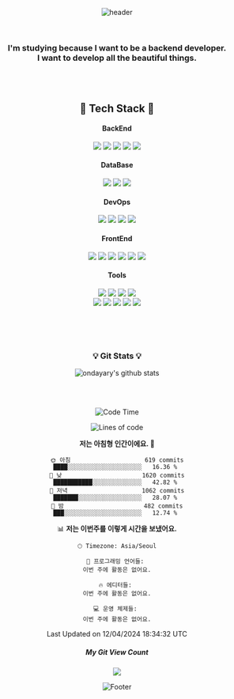 <div align="center">
  
  ![header](https://capsule-render.vercel.app/api?type=wave&color=gradient&height=280&section=header&text=Hi&nbsp;there,&nbsp;I'm&nbsp;daon!👋&fontSize=50&fontAlignY=40)
  
  <br>
  <h3 align="center">
    I'm studying because I want to be a backend developer.<br>
    I want to develop all the beautiful things.
  </h3>

  <br><br>
  
  <h2 align="center">💽 Tech Stack 💽</h2>

  <h4 align="center">BackEnd</h4>
  <div align="center">
    <img src="https://img.shields.io/badge/Java-007396?style=for-the-badge&logo=Java&logoColor=white">
    <img src="https://img.shields.io/badge/Gradle-02303A?style=for-the-badge&logo=Gradle&logoColor=white">
    <img src="https://img.shields.io/badge/Spring-6DB33F?style=for-the-badge&logo=Spring&logoColor=white">
    <img src="https://img.shields.io/badge/Spring_Boot-F2F4F9?style=for-the-badge&logo=spring-boot">
    <img src="https://img.shields.io/badge/Spring Security-6DB33F?style=for-the-badge&logo=Spring Security&logoColor=white">
  </div>


  <h4 align="center">DataBase</h4>
  <div align="center">
    <img src="https://img.shields.io/badge/MySQL-005C84?style=for-the-badge&logo=mysql&logoColor=white">
    <img src="https://img.shields.io/badge/MariaDB-003545?style=for-the-badge&logo=mariadb&logoColor=white">
    <img src="https://img.shields.io/badge/Oracle-F80000?style=for-the-badge&logo=oracle&logoColor=black">
  </div>

  <h4 align="center">DevOps</h4>
  <div align="center">
    <img src="https://img.shields.io/badge/Docker-DB3552?style=for-the-badge&logo=Docker&logoColor=white">
    <img src="https://img.shields.io/badge/GitLab-FC6D26?style=for-the-badge&logo=GitLab&logoColor=white">
    <img src="https://img.shields.io/badge/aws-333664?style=for-the-badge&logo=amazon-aws&logoColor=white">
    <img src="https://img.shields.io/badge/AWS EC2-232f3e?style=for-the-badge&logo=Amazon AWS&logoColor=white">
    
  </div>

  <h4 align="center">FrontEnd</h4>
  <div align="center">
    <img src="https://img.shields.io/badge/HTML-00599C?style=for-the-badge&logo=html5&logoColor=white">
    <img src="https://img.shields.io/badge/css-1572B6?style=for-the-badge&logo=css3&logoColor=white">
    <img src="https://img.shields.io/badge/JavaScript-323330?style=for-the-badge&logo=javascript&logoColor=F7DF1E">
    <img src="https://img.shields.io/badge/jQuery-0769AD?style=for-the-badge&logo=jQuery&logoColor=white">
    <img src="https://img.shields.io/badge/Bootstrap-563D7C?style=for-the-badge&logo=bootstrap&logoColor=white">
    <img src="https://img.shields.io/badge/Mustache-59666C?style=for-the-badge&logo=Mustache&logoColor=white">    
  </div>
  
  
  <h4 align="center">Tools</h4>
  <div align="center">
    <img src="https://img.shields.io/badge/IntelliJ_IDEA-000000.svg?style=for-the-badge&logo=intellij-idea&logoColor=white">
    <img src="https://img.shields.io/badge/Eclipse-2C2255?style=for-the-badge&logo=eclipse&logoColor=white">
    <img src="https://img.shields.io/badge/VSCode-0078D4?style=for-the-badge&logo=visual%20studio%20code&logoColor=white">
    <img src="https://img.shields.io/badge/GitHub-333664?style=for-the-badge&logo=bootstrap&logoColor=white"><br>
    <img src="https://img.shields.io/badge/Postman-FF6C37?style=for-the-badge&logo=Postman&logoColor=white">
    <img src="https://img.shields.io/badge/Trello-0052CC?style=for-the-badge&logo=trello&logoColor=white">
    <img src="https://img.shields.io/badge/Notion-000000?style=for-the-badge&logo=notion&logoColor=white">
    <img src="https://img.shields.io/badge/Discord-5865F2?style=for-the-badge&logo=discord&logoColor=white">
    <img src="https://img.shields.io/badge/Slack-4A154B?style=for-the-badge&logo=slack&logoColor=white">
  </div>
  
  <br><br><br>
  
  <h3 align="center">💡 Git Stats 💡</h3>
  
  ![ondayary's github stats](https://github-readme-stats.vercel.app/api?username=ondayary&show_icons=true)

  
<br><br>
  
  
<!--START_SECTION:waka-->
![Code Time](http://img.shields.io/badge/Code%20Time-63%20hrs%2058%20mins-blue)

![Lines of code](https://img.shields.io/badge/%EC%A0%80%EB%8A%94%20%EC%97%AC%ED%83%9C%EA%B9%8C%EC%A7%80%20-638.6%20thousand%20%EC%A4%84%EC%9D%98%20%EC%BD%94%EB%93%9C%EB%A5%BC%20%EC%9E%91%EC%84%B1%ED%96%88%EC%96%B4%EC%9A%94.-blue)

**저는 아침형 인간이에요. 🐤** 

```text
🌞 아침                     619 commits         ████░░░░░░░░░░░░░░░░░░░░░   16.36 % 
🌆 낮　                     1620 commits        ███████████░░░░░░░░░░░░░░   42.82 % 
🌃 저녁                     1062 commits        ███████░░░░░░░░░░░░░░░░░░   28.07 % 
🌙 밤　                     482 commits         ███░░░░░░░░░░░░░░░░░░░░░░   12.74 % 
```


📊 **저는 이번주를 이렇게 시간을 보냈어요.** 

```text
🕑︎ Timezone: Asia/Seoul

💬 프로그래밍 언어들: 
이번 주에 활동은 없어요.

🔥 에디터들: 
이번 주에 활동은 없어요.

💻 운영 체제들: 
이번 주에 활동은 없어요.
```


 Last Updated on 12/04/2024 18:34:32 UTC
<!--END_SECTION:waka-->

<h5 align="center">My Git View Count</h5>
<p align="center">
  <a href="https://hits.seeyoufarm.com"><img src="https://hits.seeyoufarm.com/api/count/incr/badge.svg?url=https%3A%2F%2Fgithub.com&count_bg=%2379C83D&title_bg=%23555555&icon=&icon_color=%23E7E7E7&title=hits&edge_flat=false"/></a>
</p>

![Footer](https://capsule-render.vercel.app/api?type=waving&color=auto&height=120&section=footer)

<!--
**ondayary/ondayary** is a ✨ _special_ ✨ repository because its `README.md` (this file) appears on your GitHub profile.

Here are some ideas to get you started:

- 🔭 I’m currently working on ...
- 🌱 I’m currently learning ...
- 👯 I’m looking to collaborate on ...
- 🤔 I’m looking for help with ...
- 💬 Ask me about ...
- 📫 How to reach me: ...
- 😄 Pronouns: ...
- ⚡ Fun fact: ...
-->
